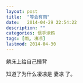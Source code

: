 ```yaml
---
layout: post
title:  "等会有雨"
date:   2014-04-29 22:54:22
description: ""
categories: 信手涂鸦
tags: [雨, 凄凉]
lastmod: 2014-04-30
--- 
```


躺床上给自己捶背

知道了为什么凄凉是 妻凉 了。
